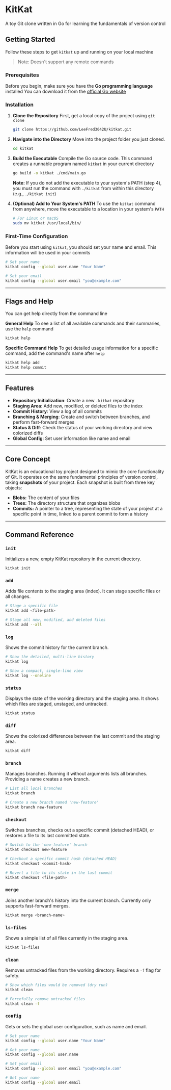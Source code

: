 # KitKat

A toy Git clone written in Go for learning the fundamentals of version control

## Getting Started

Follow these steps to get `kitkat` up and running on your local machine
> Note: Doesn't support any remote commands

### Prerequisites

Before you begin, make sure you have the **Go programming language** installed
You can download it from the [official Go website](https://go.dev/dl/)

### Installation

1.  **Clone the Repository**
    First, get a local copy of the project using `git clone`

    ```sh
    git clone https://github.com/LeeFred3042U/kitkat.git
    ```

2.  **Navigate into the Directory**
    Move into the project folder you just cloned.

    ```sh
    cd kitkat
    ```

3.  **Build the Executable**
    Compile the Go source code. This command creates a runnable program named `kitkat` in your current directory

    ```sh
    go build -o kitkat ./cmd/main.go
    ```

    **Note:** If you do not add the executable to your system's PATH (step 4), you must run the command with `./kitkat` from within this directory (e.g., `./kitkat init`)

4.  **(Optional) Add to Your System's PATH**
    To use the `kitkat` command from anywhere, move the executable to a location in your system's `PATH`

    ```sh
    # For Linux or macOS
    sudo mv kitkat /usr/local/bin/
    ```

### First-Time Configuration

Before you start using `kitkat`, you should set your name and email. This information will be used in your commits

```sh
# Set your name
kitkat config --global user.name "Your Name"

# Set your email
kitkat config --global user.email "you@example.com"
```

-----

## Flags and Help

You can get help directly from the command line

**General Help**
To see a list of all available commands and their summaries, use the `help` command

```sh
kitkat help
```

**Specific Command Help**
To get detailed usage information for a specific command, add the command's name after `help`

```sh
kitkat help add
kitkat help commit
```

-----

## Features

  * **Repository Initialization**: Create a new `.kitkat` repository
  * **Staging Area**: Add new, modified, or deleted files to the index
  * **Commit History**: View a log of all commits
  * **Branching & Merging**: Create and switch between branches, and perform fast-forward merges
  * **Status & Diff**: Check the status of your working directory and view colorized diffs
  * **Global Config**: Set user information like name and email

-----

## Core Concept

KitKat is an educational toy project designed to mimic the core functionality of Git. It operates on the same fundamental principles of version control, taking **snapshots** of your project. Each snapshot is built from three key objects:

  * **Blobs:** The content of your files
  * **Trees:** The directory structure that organizes blobs
  * **Commits:** A pointer to a tree, representing the state of your project at a specific point in time, linked to a parent commit to form a history

-----

## Command Reference

### `init`

Initializes a new, empty KitKat repository in the current directory.

```sh
kitkat init
```

### `add`

Adds file contents to the staging area (index). It can stage specific files or all changes.

```sh
# Stage a specific file
kitkat add <file-path>

# Stage all new, modified, and deleted files
kitkat add --all
```

### `log`

Shows the commit history for the current branch.

```sh
# Show the detailed, multi-line history
kitkat log

# Show a compact, single-line view
kitkat log --oneline
```

### `status`

Displays the state of the working directory and the staging area. It shows which files are staged, unstaged, and untracked.

```sh
kitkat status
```

### `diff`

Shows the colorized differences between the last commit and the staging area.

```sh
kitkat diff
```

### `branch`

Manages branches. Running it without arguments lists all branches. Providing a name creates a new branch.

```sh
# List all local branches
kitkat branch

# Create a new branch named 'new-feature'
kitkat branch new-feature
```

### `checkout`

Switches branches, checks out a specific commit (detached HEAD), or restores a file to its last committed state.

```sh
# Switch to the 'new-feature' branch
kitkat checkout new-feature

# Checkout a specific commit hash (detached HEAD)
kitkat checkout <commit-hash>

# Revert a file to its state in the last commit
kitkat checkout <file-path>
```

### `merge`

Joins another branch's history into the current branch. Currently only supports fast-forward merges.

```sh
kitkat merge <branch-name>
```

### `ls-files`

Shows a simple list of all files currently in the staging area.

```sh
kitkat ls-files
```

### `clean`

Removes untracked files from the working directory. Requires a `-f` flag for safety.

```sh
# Show which files would be removed (dry run)
kitkat clean

# Forcefully remove untracked files
kitkat clean -f
```

### `config`

Gets or sets the global user configuration, such as name and email.

```sh
# Set your name
kitkat config --global user.name "Your Name"

# Get your name
kitkat config --global user.name

# Set your email
kitkat config --global user.email "you@example.com"

# Get your name
kitkat config --global user.email
```